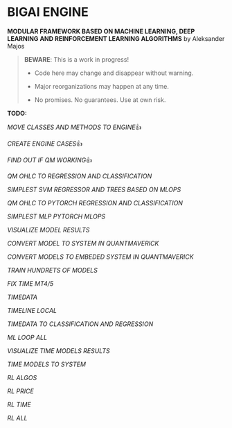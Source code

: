 # BIGAI ENGINE

**MODULAR FRAMEWORK BASED ON MACHINE LEARNING, DEEP LEARNING AND REINFORCEMENT LEARNING ALGORITHMS** by Aleksander Majos

> **BEWARE**: This is a work in progress!
>
> * Code here may change and disappear without warning.
>
> * Major reorganizations may happen at any time.
>
> * No promises. No guarantees. Use at own risk.

**TODO:**

*MOVE CLASSES AND METHODS TO ENGINE*👍

*CREATE ENGINE CASES*👍

*FIND OUT IF QM WORKING*👍

*QM OHLC TO REGRESSION AND CLASSIFICATION*

*SIMPLEST SVM REGRESSOR AND TREES BASED ON MLOPS*

*QM OHLC TO PYTORCH REGRESSION AND CLASSIFICATION*

*SIMPLEST MLP PYTORCH MLOPS*

*VISUALIZE MODEL RESULTS*

*CONVERT MODEL TO SYSTEM IN QUANTMAVERICK*

*CONVERT MODELS TO EMBEDED SYSTEM IN QUANTMAVERICK*

*TRAIN HUNDRETS OF MODELS*

*FIX TIME MT4/5*

*TIMEDATA*

*TIMELINE LOCAL*

*TIMEDATA TO CLASSIFICATION AND REGRESSION*

*ML LOOP ALL*

*VISUALIZE TIME MODELS RESULTS*

*TIME MODELS TO SYSTEM*

*RL ALGOS*

*RL PRICE*

*RL TIME*

*RL ALL*